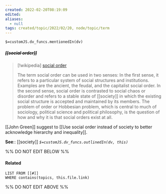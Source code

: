 ```yaml
---
created: 2022-02-20T08:19:09 
edited: 
aliases:
  - null
tags: created/topic/2022/02/20, node/topic/term
---
```

`$=customJS.dv_funcs.mentionedIn(dv)`

##### <s class="topic-title">[[social order]]</s>

> [!wikipedia] [social order](https://en.wikipedia.org/wiki/Social%20order)
> 
> The term social order can be used in two senses: In the first sense, it refers to a particular system of social structures and institutions. Examples are the ancient, the feudal, and the capitalist social order. In the second sense, social order is contrasted to social chaos or disorder and refers to a stable state of [[society]] in which the existing social structure is accepted and maintained by its members. The problem of order or Hobbesian problem, which is central to much of sociology, political science and political philosophy, is the question of how and why it is that social orders exist at all.
>

[[John Green]] suggest to [[Use social order instead of society to better acknowledge hierarchy and inequality]].

**See**:: [[society]]
*`$=customJS.dv_funcs.outlinedIn(dv, this)`*

%% DO NOT EDIT BELOW %%

#### Related 

```dataview
LIST FROM [[#]]
WHERE contains(topics, this.file.link)
```
%% DO NOT EDIT ABOVE %%
